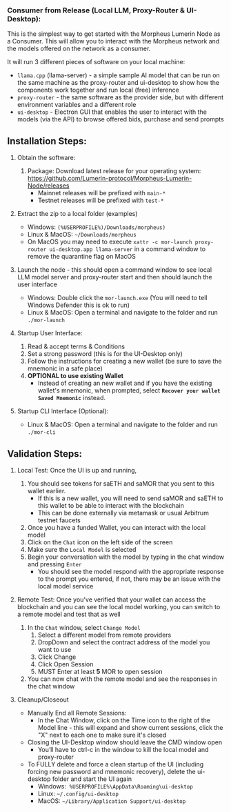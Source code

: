 ### Consumer from Release (Local LLM, Proxy-Router & UI-Desktop): 

This is the simplest way to get started with the Morpheus Lumerin Node as a Consumer.  This will allow you to interact with the Morpheus network and the models offered on the network as a consumer.

It will run 3 different pieces of software on your local machine:
* `llama.cpp` (llama-server) - a simple sample AI model that can be run on the same machine as the proxy-router and ui-desktop to show how the components work together and run local (free) inference
* `proxy-router` - the same software as the provider side, but with different environment variables and a different role
* `ui-desktop` - Electron GUI that enables the user to interact with the models (via the API) to browse offered bids, purchase and send prompts

## Installation Steps:
1. Obtain the software: 
    1. Package: Download latest release for your operating system: https://github.com/Lumerin-protocol/Morpheus-Lumerin-Node/releases
        * Mainnet releases will be prefixed with `main-*`
        * Testnet releases will be prefixed with `test-*` 

1. Extract the zip to a local folder (examples)
    * Windows: `(%USERPROFILE%)/Downloads/morpheus)` 
    * Linux & MacOS: `~/Downloads/morpheus`
    * On MacOS you may need to execute `xattr -c mor-launch proxy-router ui-desktop.app llama-server` in a command window to remove the quarantine flag on MacOS

1. Launch the node - this should open a command window to see local LLM model server and proxy-router start and then should launch the user interface  
    * Windows: Double click the `mor-launch.exe` (You will need to tell Windows Defender this is ok to run) 
    * Linux & MacOS: Open a terminal and navigate to the folder and run `./mor-launch`

1. Startup User Interface: 
    1. Read & accept terms & Conditions 
    1. Set a strong password (this is for the UI-Desktop only)
    1. Follow the instructions for creating a new wallet (be sure to save the mnemonic in a safe place)
    1. **OPTIONAL to use existing Wallet** 
        - Instead of creating an new wallet and if you have the existing wallet's mnemonic, when prompted, select **`Recover your wallet Saved Mnemonic`** instead.

5. Startup CLI Interface (Optional): 
    * Linux & MacOS: Open a terminal and navigate to the folder and run `./mor-cli`

## Validation Steps:
1. Local Test: Once the UI is up and running,
    1. You should see tokens for saETH and saMOR that you sent to this wallet earlier. 
        * If this is a new wallet, you will need to send saMOR and saETH to this wallet to be able to interact with the blockchain 
        * This can be done externally via metamask or usual Arbitrum testnet faucets
    1. Once you have a funded Wallet, you can interact with the local model
    1. Click on the `Chat` icon on the left side of the screen
    1. Make sure the `Local Model` is selected
    1. Begin your conversation with the model by typing in the chat window and pressing `Enter`
        * You should see the model respond with the appropriate response to the prompt you entered, if not, there may be an issue with the local model service

1. Remote Test: Once you've verified that your wallet can access the blockchain and you can see the local model working, you can switch to a remote model and test that as well
    1. In the `Chat` window, select `Change Model `
        1. Select a different model from remote providers
        1. DropDown and select the contract address of the model you want to use 
        1. Click Change 
        1. Click Open Session 
        1. MUST Enter at least **5** MOR to open session 
    1. You can now chat with the remote model and see the responses in the chat window 

1. Cleanup/Closeout 
    * Manually End all Remote Sessions: 
        * In the Chat Window, click on the Time icon to the right of the Model line - this will expand and show current sessions, click the "X" next to each one to make sure it's closed 
    * Closing the UI-Desktop window should leave the CMD window open
        * You’ll have to ctrl-c in the window to kill the local model and proxy-router
    * To FULLY delete and force a clean startup of the UI (including forcing new password and mnemonic recovery), delete the ui-desktop folder and start the UI again
        * Windows:  `%USERPROFILE%\AppData\Roaming\ui-desktop`
        * Linux: `~/.config/ui-desktop`
        * MacOS: `~/Library/Application Support/ui-desktop`
